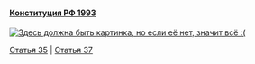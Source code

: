 #### [Конституция РФ 1993](https://lalawland.github.io/eurasia/russia/const)

[![Здесь должна быть картинка, но если её нет, значит всё :(](https://sun9-east.userapi.com/sun9-73/s/v1/ig2/Aczan1sTNGzICMfLVsce3BC6mIME3DPQMlwvc63cvoaWixCiLZf7eXBe-d-pZToSPsiOPFVOYLsoUsoKiXCE975r.jpg?size=1280x720&quality=95&type=album)](https://sun9-east.userapi.com/sun9-73/s/v1/ig2/Aczan1sTNGzICMfLVsce3BC6mIME3DPQMlwvc63cvoaWixCiLZf7eXBe-d-pZToSPsiOPFVOYLsoUsoKiXCE975r.jpg?size=1280x720&quality=95&type=album)

[Статья 35](https://lalawland.github.io/eurasia/russia/const/art35) | [Статья 37](https://lalawland.github.io/eurasia/russia/const/art37)
